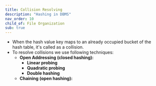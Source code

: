 ```yaml
---
title: Collision Resolving
description: "Hashing in DBMS"
nav_order: 10
child_of: File Organization
sub: true
---
```


- When the hash value key maps to an already occupied bucket of the hash table, it's called as a collision.
- To resolve collisions we use following techniques:
    - **Open Addressing (closed hashing):**
        - **Linear probing**
        - **Quadratic probing**
        - **Double hashing**
    - **Chaining (open hashing):**
